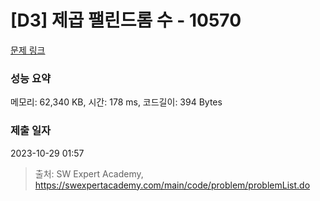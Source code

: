 # [D3] 제곱 팰린드롬 수 - 10570 

[문제 링크](https://swexpertacademy.com/main/code/problem/problemDetail.do?contestProbId=AXO72aaqPrcDFAXS) 

### 성능 요약

메모리: 62,340 KB, 시간: 178 ms, 코드길이: 394 Bytes

### 제출 일자

2023-10-29 01:57



> 출처: SW Expert Academy, https://swexpertacademy.com/main/code/problem/problemList.do